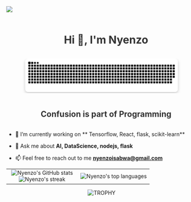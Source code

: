 <!--horizontal divider(gradiant)-->
<img src="https://user-images.githubusercontent.com/73097560/115834477-dbab4500-a447-11eb-908a-139a6edaec5c.gif">

<!--h1 without bottom border-->
<div id="user-content-toc">
  <ul align="center">
    <summary><h1 style="display: inline-block; color: #333">Hi 👋, I'm Nyenzo</h1></summary>
  </ul>
</div>

<!--- snake -->
<div align="center" style="max-width: 100%; overflow: hidden;">
  <picture>
    <source media="(prefers-color-scheme: dark)" srcset="https://github.com/Nyenzo/Nyenzo/blob/main/output/snake.svg?palette=black,green,gray&raw=true" />
    <source media="(prefers-color-scheme: light)" srcset="https://github.com/Nyenzo/Nyenzo/blob/main/output/snake.svg?palette=lightgray,green,white&raw=true" />
    <img alt="Snake animation of my GitHub contributions" src="https://github.com/Nyenzo/Nyenzo/blob/main/output/snake.svg?raw=true" style="max-width: 80%; border-radius: 8px; box-shadow: 0 4px 8px rgba(0, 0, 0, 0.2); background-color: #f5f5f5;" />
  </picture>
</div>

<!--h2 without bottom border-->
<div id="user-content-toc">
  <ul align="center">
    <summary><h2 style="display: inline-block; color: #333">Confusion is part of Programming</h2></summary>
  </ul>
</div>

<!--Intro start-->
- 🔭 I’m currently working on ** Tensorflow, React, flask, scikit-learn**

- 💬 Ask me about **AI, DataScience, nodejs, flask**

- 📫 Feel free to reach out to me **nyenzoisabwa@gmail.com**

<!--Intro end-->
<!--- stats & Trophy (start) -->
<p align="center">
  <table align="center">
    <tr>
      <td width="50%" align="center">
        <!-- GitHub Stats Card -->
        <picture>
          <source media="(prefers-color-scheme: dark)" srcset="https://github-readme-stats.vercel.app/api?username=Nyenzo&theme=dark&show_icons=true&count_private=true" />
          <source media="(prefers-color-scheme: light)" srcset="https://github-readme-stats.vercel.app/api?username=Nyenzo&theme=light&show_icons=true&count_private=true" />
          <img alt="Nyenzo's GitHub stats" src="https://github-readme-stats.vercel.app/api?username=Nyenzo&theme=light&show_icons=true&count_private=true" />
        </picture>
        <br>
        <!-- Streak Stats Card -->
        <picture>
          <source media="(prefers-color-scheme: dark)" srcset="https://streak-stats.demolab.com/?user=Nyenzo&theme=dark" />
          <source media="(prefers-color-scheme: light)" srcset="https://streak-stats.demolab.com/?user=Nyenzo&theme=light" />
          <img title="🔥 Get streak stats for your profile" alt="Nyenzo's streak" src="https://streak-stats.demolab.com/?user=Nyenzo&theme=light" />
        </picture>
      </td>
      <td width="50%" align="center">
        <!-- Top Languages Card -->
        <picture>
          <source media="(prefers-color-scheme: dark)" srcset="https://github-readme-stats.anuraghazra1.vercel.app/api/top-langs/?username=Nyenzo&theme=dark&hide_border=false&no-bg=true&no-frame=true&langs_count=10" />
          <source media="(prefers-color-scheme: light)" srcset="https://github-readme-stats.anuraghazra1.vercel.app/api/top-langs/?username=Nyenzo&theme=light&hide_border=false&no-bg=true&no-frame=true&langs_count=10" />
          <img alt="Nyenzo's top languages" src="https://github-readme-stats.anuraghazra1.vercel.app/api/top-langs/?username=Nyenzo&theme=light&hide_border=false&no-bg=true&no-frame=true&langs_count=10" />
        </picture>
      </td>
    </tr>
  </table>
  <!-- Trophy -->
  <div align="center">
    <picture>
      <source media="(prefers-color-scheme: dark)" srcset="https://github-profile-trophy.vercel.app/?username=Nyenzo&theme=dark&row=1&column=7&margin-h=15&margin-w=5&no-bg=true" />
      <source media="(prefers-color-scheme: light)" srcset="https://github-profile-trophy.vercel.app/?username=Nyenzo&theme=light&row=1&column=7&margin-h=15&margin-w=5&no-bg=true" />
      <img alt="TROPHY" src="https://github-profile-trophy.vercel.app/?username=Nyenzo&theme=light&row=1&column=7&margin-h=15&margin-w=5&no-bg=true" />
    </picture>
  </div>
</p>
<!--- stats & Trophy (end) -->
